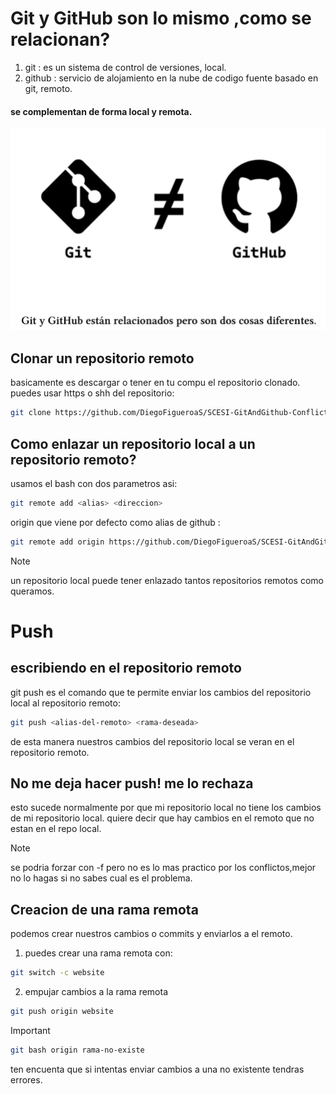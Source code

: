 # Git y GitHub son lo mismo ,como se relacionan?
1. git : es un sistema de control de versiones, local.
2. github : servicio de alojamiento en la nube de codigo fuente basado en git, remoto.
#### se complementan de forma local y remota.
![git y github](/img/git-gitHub.png)

## Clonar un repositorio remoto
basicamente es descargar o tener en tu compu el repositorio clonado.
puedes usar https o shh del repositorio:

```bash
git clone https://github.com/DiegoFigueroaS/SCESI-GitAndGithub-ConflictoTeam.git
```

## Como enlazar un repositorio local a un repositorio remoto?
usamos el bash con dos parametros asi:

```bash
git remote add <alias> <direccion>
```

origin que viene por defecto como alias de github :

```bash
git remote add origin https://github.com/DiegoFigueroaS/SCESI-GitAndGithub-ConflictoTeam.git
```

>[!NOTE]
>un repositorio local puede tener enlazado tantos repositorios remotos como queramos.

# Push 
## escribiendo en el repositorio remoto
git push es el comando que te permite enviar los cambios del repositorio local al repositorio remoto:

```bash
git push <alias-del-remoto> <rama-deseada>
```

de esta manera nuestros cambios del repositorio local se veran en el repositorio remoto.

## No me deja hacer push! me lo rechaza
esto sucede normalmente por que mi repositorio local no tiene los cambios de mi repositorio local.
quiere decir que hay cambios en el remoto que no estan en el repo local.


>[!NOTE]
>se podria forzar con -f pero no es lo mas practico por los conflictos,mejor no lo hagas si no sabes cual es el problema.

## Creacion de una rama remota
podemos crear nuestros cambios o commits y enviarlos a el remoto.
1. puedes crear una rama remota con:
```bash
git switch -c website
```

2. empujar cambios a la rama remota
```bash
git push origin website
```

>[!IMPORTANT]
> ```bash
>git bash origin rama-no-existe
>```
>ten encuenta que si intentas enviar cambios a una no existente tendras errores.


